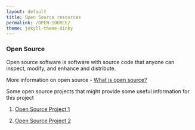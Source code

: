 ```yaml
---
layout: default
title: Open Source resources
permalink: /OPEN-SOURCE/
theme: jekyll-theme-dinky
---
```


### Open Source

Open source software is software with source code that anyone can inspect, modify, and enhance and distribute.

More information on open source - [What is open source?](https://www.youtube.com/watch?v=1ehpgbb3XD0)

Some open source projects that might provide some useful information for this project

1) [Open Source Project 1](https://github.com/sahoo00/grade)

2) [Open Source Project 2](https://www.k12irc.org/tools/analyses/automated.php)


